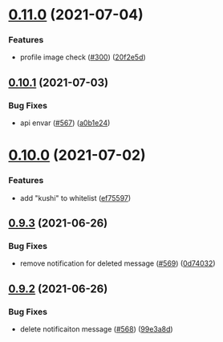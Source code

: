 # [0.11.0](https://github.com/EddieHubCommunity/EddieBot/compare/v0.10.1...v0.11.0) (2021-07-04)


### Features

* profile image check ([#300](https://github.com/EddieHubCommunity/EddieBot/issues/300)) ([20f2e5d](https://github.com/EddieHubCommunity/EddieBot/commit/20f2e5d89364bf5c2827af88897f612e5f7856ce))



## [0.10.1](https://github.com/EddieHubCommunity/EddieBot/compare/v0.10.0...v0.10.1) (2021-07-03)


### Bug Fixes

* api envar ([#567](https://github.com/EddieHubCommunity/EddieBot/issues/567)) ([a0b1e24](https://github.com/EddieHubCommunity/EddieBot/commit/a0b1e240bf13a388d8ce07aefc99e4db8e15f7dc))



# [0.10.0](https://github.com/EddieHubCommunity/EddieBot/compare/v0.9.3...v0.10.0) (2021-07-02)


### Features

* add "kushi" to whitelist ([ef75597](https://github.com/EddieHubCommunity/EddieBot/commit/ef755975212e1ce7bb6c05d0ebf3272152c5d648))



## [0.9.3](https://github.com/EddieHubCommunity/EddieBot/compare/v0.9.2...v0.9.3) (2021-06-26)


### Bug Fixes

* remove notification for deleted message ([#569](https://github.com/EddieHubCommunity/EddieBot/issues/569)) ([0d74032](https://github.com/EddieHubCommunity/EddieBot/commit/0d740325328eacc738a4bef6862cd0f2cafe9b1a))



## [0.9.2](https://github.com/EddieHubCommunity/EddieBot/compare/v0.9.1...v0.9.2) (2021-06-26)


### Bug Fixes

* delete notificaiton message ([#568](https://github.com/EddieHubCommunity/EddieBot/issues/568)) ([99e3a8d](https://github.com/EddieHubCommunity/EddieBot/commit/99e3a8d70ec03933c4e1004199e57270414b4545))



